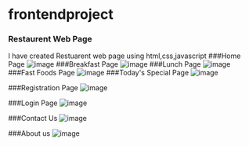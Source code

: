# frontendproject

### Restaurent Web Page
I have created Restuarent web page using html,css,javascript
###Home Page
![image](https://user-images.githubusercontent.com/88316388/128040712-1749652a-1e19-4741-982b-7ac126cde2ac.png)
###Breakfast Page
![image](https://user-images.githubusercontent.com/88316388/128040864-76a1c609-1234-46ae-8469-2a1dfa4113bc.png)
###Lunch Page
![image](https://user-images.githubusercontent.com/88316388/128044659-8a17cfb2-a784-49e8-873f-94a298767e88.png)
###Fast Foods Page
![image](https://user-images.githubusercontent.com/88316388/128044921-4dd1b919-c6d5-4f00-9a02-60993ec526dc.png)
###Today's Special Page
![image](https://user-images.githubusercontent.com/88316388/128045046-45294cc5-e03d-473f-9250-51c9df4881b2.png)

###Registration Page
![image](https://user-images.githubusercontent.com/88316388/128045108-2ef86454-e0c5-4f96-84b6-7f7b55049ff5.png)

###Login Page
![image](https://user-images.githubusercontent.com/88316388/128045163-fe79f55c-c40a-4a87-881e-e35e57774f9f.png)

###Contact Us
![image](https://user-images.githubusercontent.com/88316388/128045291-bc5bf9e9-a001-4594-afde-49450b49dd6f.png)

###About us
![image](https://user-images.githubusercontent.com/88316388/128045607-b2545b27-b642-4635-b0a4-98966e08ac8a.png)





